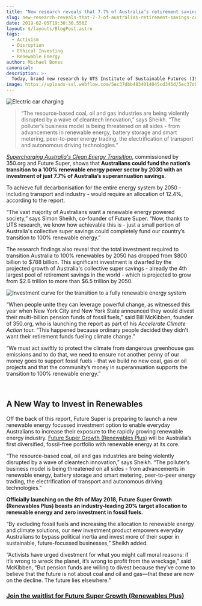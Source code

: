 ```yaml
---
title: "New research reveals that 7.7% of Australia’s retirement savings could fund 100% renewable power by 2030"
slug: new-research-reveals-that-7-7-of-australias-retirement-savings-could-fund-100-renewable-power-by-2030
date: 2019-02-05T19:30:30.550Z
layout: $/layouts/BlogPost.astro
tags:
  - Activism
  - Disruption
  - Ethical Investing
  - Renewable Energy
author: Michael Bones
canonical:
description: >-
  Today, brand new research by UTS Institute of Sustainable Futures (ISF) and Future Super reveals that funding Australia’s transition to 100% renewable energy could be easier than once thought.
image: https://uploads-ssl.webflow.com/5ec37dbb4834014045cd346d/5ec37dbc483401fac7cd3d52_UTS%20Report%20Chart%203%20(1).png
---
```


![Electric car charging](https://uploads-ssl.webflow.com/5ec37dbb4834014045cd346d/5ec37dbc483401dee0cd3d6c_electric%20car%201.jpg)

> “The resource-based coal, oil and gas industries are being violently disrupted by a wave of cleantech innovation,” says Sheikh. “The polluter’s business model is being threatened on all sides - from advancements in renewable energy, battery storage and smart metering, peer-to-peer energy trading, the electrification of transport and autonomous driving technologies.”

_[Supercharging Australia's Clean Energy Transition](https://www.uts.edu.au/research-and-teaching/our-research/institute-sustainable-futures/our-research/energy-and-climate/supercharging-clean-energy)_, commissioned by 350.org and Future Super, shows that **Australians could fund the nation’s transition to a 100% renewable energy power sector by 2030 with an investment of just 7.7% of Australia’s superannuation savings.**

To achieve full decarbonisation for the entire energy system by 2050 - including transport and industry - would require an allocation of 12.4%, according to the report.

“The vast majority of Australians want a renewable energy powered society,” says Simon Sheikh, co-founder of Future Super. “Now, thanks to UTS research, we know how achievable this is - just a small portion of Australia's collective super savings could completely fund our country’s transition to 100% renewable energy.”

The research findings also reveal that the total investment required to transition Australia to 100% renewables by 2050 has dropped from $800 billion to $788 billion. This significant investment is dwarfed by the projected growth of Australia's collective super savings - already the 4th largest pool of retirement savings in the world - which is projected to grow from $2.6 trillion to more than $6.5 trillion by 2050.

![Investment curve for the transition to a fully renewable energy system](https://uploads-ssl.webflow.com/5ec37dbb4834014045cd346d/5ec37dbc483401d1b9cd3cb0_Screen-Shot-2018-05-01-at-11.33.11-am.jpg)

“When people unite they can leverage powerful change, as witnessed this year when New York City and New York State announced they would divest their multi-billion pension funds of fossil fuels,” said Bill McKibben, founder of 350.org, who is launching the report as part of his _Accelerate Climate Action_ tour. “This happened because ordinary people decided they didn’t want their retirement funds fueling climate change.”

“We must act swiftly to protect the climate from dangerous greenhouse gas emissions and to do that, we need to ensure not another penny of our money goes to support fossil fuels - that we build no new coal, gas or oil projects and that the community’s money in superannuation supports the transition to 100% renewable energy.”

‍

## A New Way to Invest in Renewables

Off the back of this report, Future Super is preparing to launch a new renewable energy focussed investment option to enable everyday Australians to increase their exposure to the rapidly growing renewable energy industry. [Future Super Growth (Renewables Plus)](http://www.myfuturesuper.com.au/renewables-plus) will be Australia’s first diversified, fossil-free portfolio with renewable energy at its core.

“The resource-based coal, oil and gas industries are being violently disrupted by a wave of cleantech innovation,” says Sheikh. “The polluter’s business model is being threatened on all sides - from advancements in renewable energy, battery storage and smart metering, peer-to-peer energy trading, the electrification of transport and autonomous driving technologies.”

**Officially launching on the 8th of May 2018, Future Super Growth (Renewables Plus) boasts an industry-leading 20% target allocation to renewable energy and zero investment in fossil fuels.**

“By excluding fossil fuels and increasing the allocation to renewable energy and climate solutions, our new investment product empowers everyday Australians to bypass political inertia and invest more of their super in sustainable, future-focussed businesses,” Sheikh added.

“Activists have urged divestment for what you might call moral reasons: if it’s wrong to wreck the planet, it’s wrong to profit from the wreckage,” said McKIbben, “But pension funds are willing to divest because they’ve come to believe that the future is not about coal and oil and gas—that these are now on the decline. The future lies elsewhere.”

### [Join the waitlist for Future Super Growth (Renewables Plus)](http://www.myfuturesuper.com.au/renewables-plus)
